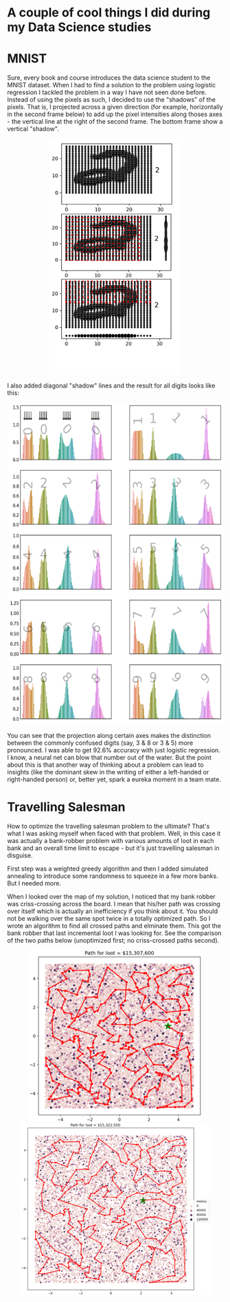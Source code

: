 # A couple of cool things I did during my Data Science studies

# MNIST

Sure, every book and course introduces the data science student to the MNIST dataset. When I had to find a solution to the problem using logistic regression I tackled the problem in a way I have not seen done before. Instead of using the pixels as such, I decided to use the "shadows" of the pixels. That is, I projected across a given direction (for example, horizontally in the second frame below) to add up the pixel intensities along thoses axes - the vertical line at the right of the second frame. The bottom frame show a vertical "shadow".
<p align="center">
    <img src="./Images/Number_shadows.gif" height="550" title="hover text">
</p>

I also added diagonal "shadow" lines and the result for all digits looks like this:
<p align="center">
    <img src="./Images/Pixel_shadows_along_axes.png" height="750" title="hover text">
</p>

You can see that the projection along certain axes makes the distinction between the commonly confused digits (say, 3 & 8 or 3 & 5) more pronounced. I was able to get 92.6% accuracy with just logistic regression. I know, a neural net can blow that number out of the water. But the point about this is that another way of thinking about a problem can lead to insights (like the dominant skew in the writing of either a left-handed or right-handed person) or, better yet, spark a eureka moment in a team mate.


# Travelling Salesman

How to optimize the travelling salesman problem to the ultimate? That's what I was asking myself when faced with that problem. Well, in this case it was actually a bank-robber problem with various amounts of loot in each bank and an overall time limit to escape - but it's just travelling salesman in disguise.

First step was a weighted greedy algorithm and then I added simulated annealing to introduce some randomness to squeeze in a few more banks. But I needed more. 

When I looked over the map of my solution, I noticed that my bank robber was criss-crossing across the board. I mean that his/her path was crossing over itself which is actually an inefficiency if you think about it. You should not be walking over the same spot twice in a totally optimized path. So I wrote an algorithm to find all crossed paths and elminate them. This got the bank robber that last incremental loot I was looking for. See the comparison of the two paths below (unoptimized first; no criss-crossed paths second).

<p align="center">
    <img src="./Images/criss-crossed3.png" height="400" title="hover text">
    <img src="./Images/No_crossed_paths2.png" height="400" title="hover text">
</p>

